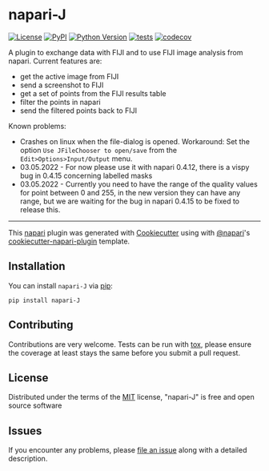 # napari-J

[![License](https://img.shields.io/pypi/l/napari-J.svg?color=green)](https://github.com/MontpellierRessourcesImagerie/napari-J/raw/master/LICENSE)
[![PyPI](https://img.shields.io/pypi/v/napari-J.svg?color=green)](https://pypi.org/project/napari-J)
[![Python Version](https://img.shields.io/pypi/pyversions/napari-J.svg?color=green)](https://python.org)
[![tests](https://github.com/MontpellierRessourcesImagerie/napari-J/workflows/tests/badge.svg)](https://github.com/MontpellierRessourcesImagerie/napari-J/actions)
[![codecov](https://codecov.io/gh/MontpellierRessourcesImagerie/napari-J/branch/master/graph/badge.svg)](https://codecov.io/gh/MontpellierRessourcesImagerie/napari-J)

A plugin to exchange data with FIJI and to use FIJI image analysis from napari.
Current features are:

 * get the active image from FIJI
 * send a screenshot to FIJI
 * get a set of points from the FIJI results table
 * filter the points in napari
 * send the filtered points back to FIJI
 
Known problems:

* Crashes on linux  when the file-dialog is opened. Workaround: Set the option ``Use JFileChooser to open/save`` from the ``Edit>Options>Input/Output`` menu.
* 03.05.2022 - For now please use it with napari 0.4.12, there is a vispy bug in 0.4.15 concerning labelled masks
* 03.05.2022 - Currently you need to have the range of the quality values for point between 0 and 255, in the new version they can have any range, but we are waiting for the bug in napari 0.4.15 to be fixed to release this. 

----------------------------------

This [napari] plugin was generated with [Cookiecutter] using with [@napari]'s [cookiecutter-napari-plugin] template.

<!--
Don't miss the full getting started guide to set up your new package:
https://github.com/napari/cookiecutter-napari-plugin#getting-started

and review the napari docs for plugin developers:
https://napari.org/docs/plugins/index.html
-->

## Installation

You can install `napari-J` via [pip]:

    pip install napari-J

## Contributing

Contributions are very welcome. Tests can be run with [tox], please ensure
the coverage at least stays the same before you submit a pull request.

## License

Distributed under the terms of the [MIT] license,
"napari-J" is free and open source software

## Issues

If you encounter any problems, please [file an issue](https://github.com/MontpellierRessourcesImagerie/napari-J/issues) along with a detailed description.

[napari]: https://github.com/napari/napari
[Cookiecutter]: https://github.com/audreyr/cookiecutter
[@napari]: https://github.com/napari
[MIT]: http://opensource.org/licenses/MIT
[BSD-3]: http://opensource.org/licenses/BSD-3-Clause
[GNU GPL v3.0]: http://www.gnu.org/licenses/gpl-3.0.txt
[GNU LGPL v3.0]: http://www.gnu.org/licenses/lgpl-3.0.txt
[Apache Software License 2.0]: http://www.apache.org/licenses/LICENSE-2.0
[Mozilla Public License 2.0]: https://www.mozilla.org/media/MPL/2.0/index.txt
[cookiecutter-napari-plugin]: https://github.com/napari/cookiecutter-napari-plugin
[file an issue]: https://github.com/MontpellierRessourcesImagerie/napari-J/issues
[napari]: https://github.com/napari/napari
[tox]: https://tox.readthedocs.io/en/latest/
[pip]: https://pypi.org/project/pip/
[PyPI]: https://pypi.org/
